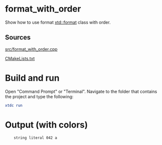 # format_with_order

Show how to use format [xtd::format](https://codedocs.xyz/gammasoft71/xtd/_format_page.html) class with order.

## Sources

[src/format_with_order.cpp](src/format_with_order.cpp)

[CMakeLists.txt](CMakeLists.txt)

# Build and run

Open "Command Prompt" or "Terminal". Navigate to the folder that contains the project and type the following:

```cmake
xtdc run
```

# Output (with colors)

```
    string literal 042 a
```

